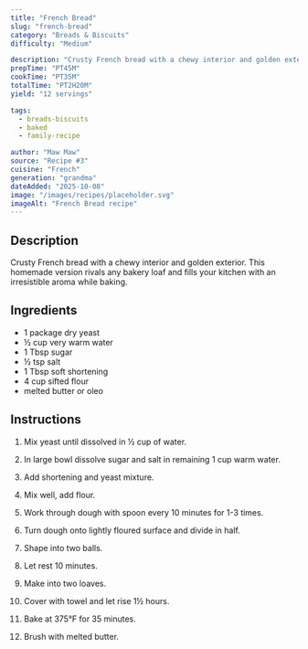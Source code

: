 ```yaml
---
title: "French Bread"
slug: "french-bread"
category: "Breads & Biscuits"
difficulty: "Medium"

description: "Crusty French bread with a chewy interior and golden exterior. This homemade version rivals any bakery loaf and fills your kitchen with an irresistible aroma while baking."
prepTime: "PT45M"
cookTime: "PT35M"
totalTime: "PT2H20M"
yield: "12 servings"

tags:
  - breads-biscuits
  - baked
  - family-recipe

author: "Maw Maw"
source: "Recipe #3"
cuisine: "French"
generation: "grandma"
dateAdded: "2025-10-08"
image: "/images/recipes/placeholder.svg"
imageAlt: "French Bread recipe"
---
```


## Description

Crusty French bread with a chewy interior and golden exterior. This homemade version rivals any bakery loaf and fills your kitchen with an irresistible aroma while baking.

## Ingredients

- 1 package dry yeast
- ½ cup very warm water
- 1 Tbsp sugar
- ½ tsp salt
- 1 Tbsp soft shortening
- 4 cup sifted flour
- melted butter or oleo

## Instructions

1. Mix yeast until dissolved in ½ cup of water.

2. In large bowl dissolve sugar and salt in remaining 1 cup warm water.

3. Add shortening and yeast mixture.

4. Mix well, add flour.

5. Work through dough with spoon every 10 minutes for 1-3 times.

6. Turn dough onto lightly floured surface and divide in half.

7. Shape into two balls.

8. Let rest 10 minutes.

9. Make into two loaves.

10. Cover with towel and let rise 1½ hours.

11. Bake at 375°F for 35 minutes.

12. Brush with melted butter.
